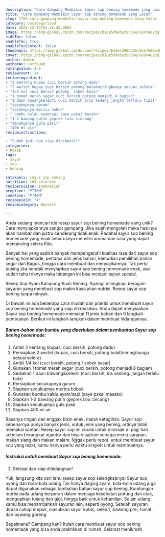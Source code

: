 ```yaml
---
description: "Cara Gampang Membikin Sayur sop bening homemade yang Lezat"
title: "Cara Gampang Membikin Sayur sop bening homemade yang Lezat"
slug: 1793-cara-gampang-membikin-sayur-sop-bening-homemade-yang-lezat
category: Uncategorized
date: 2022-12-15T04:38:42.396Z
image: https://img-global.cpcdn.com/recipes/b18e5d98ba35c85e/680x482cq70/sayur-sop-bening-homemade-foto-resep-utama.jpg
hideToc: false
enableToc: true
enableTocContent: false
thumbnail: https://img-global.cpcdn.com/recipes/b18e5d98ba35c85e/680x482cq70/sayur-sop-bening-homemade-foto-resep-utama.jpg
cover: https://img-global.cpcdn.com/recipes/b18e5d98ba35c85e/680x482cq70/sayur-sop-bening-homemade-foto-resep-utama.jpg
author: Admin
authorAv: notfound
ratingvalue: 4.6
reviewcount: 24
recipeingredient:
- "2 kentang kupas cuci bersih potong dadu"
- "2 wortel kupas cuci bersih potong bulatmiringbunga sesuai selera"
- "1/4 kol cuci bersih potong  sobek kasar"
- "1 tomat merah segar cuci bersih potong menjadi 8 bagian"
- "1 daun bawangseledri cuci bersih iris sedang jangan terlalu tipis"
- "secukupnya garam"
- "secukupnya merica bubuk"
- " bumbu kaldu ayamsapi saya pakai masako"
- "1-2 bawang putih geprek lalu cincang"
- "secukupnya gula pasir"
- "400 ml air"
recipeinstructions:

- "Sudah jadi dan siap dinikmati!"
categories:
- Resep
tags:
- sayur
- sop
- bening

katakunci: sayur sop bening 
nutrition: 163 calories
recipecuisine: Indonesian
preptime: "PT36M"
cooktime: "PT40M"
recipeyield: "4"
recipecategory: Dessert

---
```





Anda sedang mencari ide resep sayur sop bening homemade yang unik? Cara menyiapkannya sangat gampang. Jika salah mengolah maka hasilnya akan hambar dan justru cenderung tidak enak. Padahal sayur sop bening homemade yang enak seharusnya memiliki aroma dan rasa yang dapat memancing selera Kita.





Banyak hal yang sedikit banyak mempengaruhi kualitas rasa dari sayur sop bening homemade, pertama dari jenis bahan, kemudian pemilihan bahan segar dan Bagus, hingga cara membuat dan menyajikannya. Tak perlu pusing jika hendak menyiapkan sayur sop bening homemade enak,      asal sudah tahu triknya maka hidangan ini bisa menjadi sajian spesial.














Resep Sop Ayam Kampung Kuah Bening. Apalagi dilengkapi beragam sayuran yang membuat sop makin kaya akan nutrisi. Resep sayur sop bening tanpa minyak.






Di bawah ini ada beberapa cara mudah dan praktis untuk membuat sayur sop bening homemade yang siap dikreasikan. Anda dapat menyiapkan Sayur sop bening homemade memakai 11 jenis bahan dan 0 langkah pembuatan. Berikut ini langkah-langkah dalam membuat hidangannya.

<!--inarticleads1-->

##### Bahan-bahan dan bumbu yang diperlukan dalam pembuatan Sayur sop bening homemade:

1. Ambil 2 kentang (kupas, cuci bersih, potong dadu)
1. Persiapkan 2 wortel (kupas, cuci bersih, potong bulat/miring/bunga sesuai selera)
1. Ambil 1/4 kol (cuci bersih, potong / sobek kasar)
1. Gunakan 1 tomat merah segar (cuci bersih, potong menjadi 8 bagian)
1. Sediakan 1 daun bawang&amp;seledri (cuci bersih, iris sedang. jangan terlalu tipis)
1. Persiapkan secukupnya garam
1. Siapkan secukupnya merica bubuk
1. Gunakan  bumbu kaldu ayam/sapi (saya pakai masako)
1. Siapkan 1-2 bawang putih (geprek lalu cincang)
1. Siapkan secukupnya gula pasir
1. Siapkan 400 ml air


Rasanya ringan dan enggak bikin enek, malah ketagihan. Sayur sop sebenarnya punya banyak jenis, untuk jenis yang bening, artinya tidak memakai santan. Resep sayur sop ini cocok untuk dimasak di pagi hari sebelum berangkat ngantor dan bisa disajikan sebagai menu sarapan, makan siang dan makan malam. Nggak perlu repot, untuk membuat sayur sop yang lezat, kamu hanya perlu waktu singkat untuk membuatnya. 

<!--inarticleads2-->

##### Instruksi untuk membuat Sayur sop bening homemade:


1. Selesai dan siap dihidangkan!

Yuk, langsung kita cari tahu resep sayur sop selengkapnya! Sayur sup oyong dan bola-bola udang Tak hanya daging ayam, bola-bola udang juga dapat digunakan sebagai tambahan bahan sayur sup bening. Kandungan nutrisi pada udang berperan dalam menjaga kesehatan jantung dan otak, menguatkan tulang dan gigi, hingga baik untuk kehamilan. Selain udang, kamu bisa menambahkan sayuran lain, seperti oyong. Setelah sayuran dirasa cukup empuk, masukkan sayur kubis, seledri, bawang prei, tomat, dan bawang goreng. 

Bagaimana? Gampang kan? Itulah cara membuat sayur sop bening homemade yang bisa anda praktikkan di rumah. Selamat menikmati
